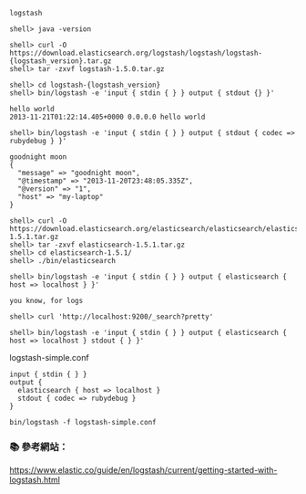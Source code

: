 `logstash`

```console
shell> java -version

shell> curl -O https://download.elasticsearch.org/logstash/logstash/logstash-{logstash_version}.tar.gz
shell> tar -zxvf logstash-1.5.0.tar.gz
```

```console
shell> cd logstash-{logstash_version}
shell> bin/logstash -e 'input { stdin { } } output { stdout {} }'
```

```
hello world
2013-11-21T01:22:14.405+0000 0.0.0.0 hello world
```

```console
shell> bin/logstash -e 'input { stdin { } } output { stdout { codec => rubydebug } }'
```

```
goodnight moon
{
  "message" => "goodnight moon",
  "@timestamp" => "2013-11-20T23:48:05.335Z",
  "@version" => "1",
  "host" => "my-laptop"
}
```


```console
shell> curl -O https://download.elasticsearch.org/elasticsearch/elasticsearch/elasticsearch-1.5.1.tar.gz
shell> tar -zxvf elasticsearch-1.5.1.tar.gz
shell> cd elasticsearch-1.5.1/
shell> ./bin/elasticsearch
```

```console
shell> bin/logstash -e 'input { stdin { } } output { elasticsearch { host => localhost } }'
```

```
you know, for logs
```
```console
shell> curl 'http://localhost:9200/_search?pretty'
```

```console
shell> bin/logstash -e 'input { stdin { } } output { elasticsearch { host => localhost } stdout { } }'
```


logstash-simple.conf
```
input { stdin { } }
output {
  elasticsearch { host => localhost }
  stdout { codec => rubydebug }
}
```

```console
bin/logstash -f logstash-simple.conf
```


### :books: 參考網站：
https://www.elastic.co/guide/en/logstash/current/getting-started-with-logstash.html